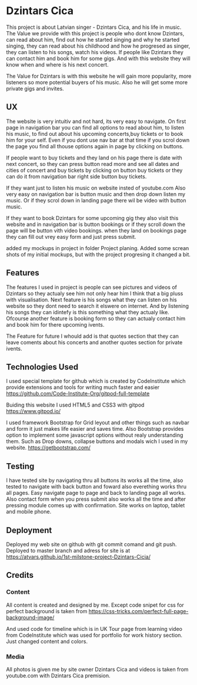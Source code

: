 # Dzintars Cica
This project is about Latvian singer - Dzintars Cica, and his life in music. The Value we provide with this project is people who dont know Dzintars, can read about him, find out how he started singing and why he started singing, they can read about his childhood and how he progresed as singer, they can listen to his songs, watch his videos. If people like Dzintars they can contact him and book him for some gigs. And with this website they will know when and where is his next concert.

The Value for Dzintars is with this website he will gain more popularity, more listeners so more potential buyers of his music. Also he will get some more private gigs and invites.

## UX
The website is very intuitiv and not hard, its very easy to navigate. On first page in navigation bar you can find all options to read about him, to listen his music, to find out about his upcoming concerts,buy tickets or to book him for your self. Even if you dont use nav bar at that time if you scrol down the page you find all thouse options again in page by clicking on buttons.

If people want to buy tickets and they land on his page there is date with next concert, so they can press button read more and see all dates and cities of concert and buy tickets by clicking on button buy tickets or they can do it from navigation bar right side button buy tickets.

If they want just to listen his music on website insted of youtube.com Also very easy on navigation bar is button music and then drop down listen my music. Or if they scrol down in landing page there wil be video with button music.

If they want to book Dzintars for some upcoming gig they also visit this website and in navigation bar is button bookings or if they scroll down the page will be button vith video bookings. when they land on bookings page they can fill out vrey easy form and just press submit.

added my mockups in project in folder Project planing. Added some screan shots of my initial mockups, but with the project progresing it changed a bit.

## Features
The features I used in project is people can see pictures and videos of Dzintars so they actualy see him not only hear him I think that a big pluss with visualisation. Next feature is his songs what they can listen on his website so they dont need to search it elswere on internet. And by listening his songs they can idintefy is this something what they actualy like. Ofcourse another feature is booking form so they can actualy contact him and book him for there upcoming ivents.

The Feature for future I whould add is that quotes section that they can leave coments about his concerts and another quotes section for private ivents.

## Technologies Used
I used special template for github which is created by CodeInstitute which provide extensions and tools for writing much faster and easier https://github.com/Code-Institute-Org/gitpod-full-template

Buiding this website I used HTML5 and CSS3 with gitpod https://www.gitpod.io/

I used framework Bootstrap for Grid leyout and other things such as navbar and form it just makes life easier and saves time. Also Bootstrap provides option to implement some javascript options without realy understanding them. Such as Drop downs, collapse buttons and modals wich I used in my website.
https://getbootstrap.com/

## Testing

I have tested site by navigating thru all buttons its works all the time, also tested to navigate with back button and foward also everething works thru all pages. Easy navigate page to page and back to landing page all works. Also contact form when you press submit also works all the time and after pressing module comes up with confirmation. Site works on laptop, tablet and mobile phone.
## Deployment
Deployed my web site on github with git commit comand and git push. Deployed to master branch and adress for site is at https://atvars.github.io/1st-milstone-project-Dzintars-Cicia/

## Credits
### Content
All content is created and designed by me. Except code snipet for css for perfect background is taken from https://css-tricks.com/perfect-full-page-background-image/

And used code for timeline which is in UK Tour page from learning video from CodeInstitute which was used for portfolio for work history section. Just changed content and colors.

### Media
All photos is given me by site owner Dzintars Cica
and videos is taken from youtube.com with Dzintars Cica premision.


